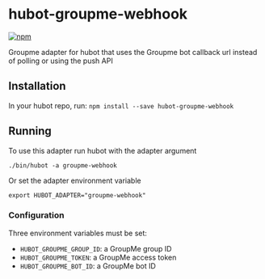 # hubot-groupme-webhook
[![npm](https://img.shields.io/npm/v/hubot-groupme-webhook.svg)](https://www.npmjs.com/package/hubot-groupme-webhook)

Groupme adapter for hubot that uses the Groupme bot callback url instead of polling or using the push API

## Installation

In your hubot repo, run:
`npm install --save hubot-groupme-webhook`

## Running
To use this adapter run hubot with the adapter argument

`./bin/hubot -a groupme-webhook`

Or set the adapter environment variable

`export HUBOT_ADAPTER="groupme-webhook"`

### Configuration

Three environment variables must be set:

* `HUBOT_GROUPME_GROUP_ID`: a GroupMe group ID
* `HUBOT_GROUPME_TOKEN`: a GroupMe access token
* `HUBOT_GROUPME_BOT_ID`: a GroupMe bot ID
